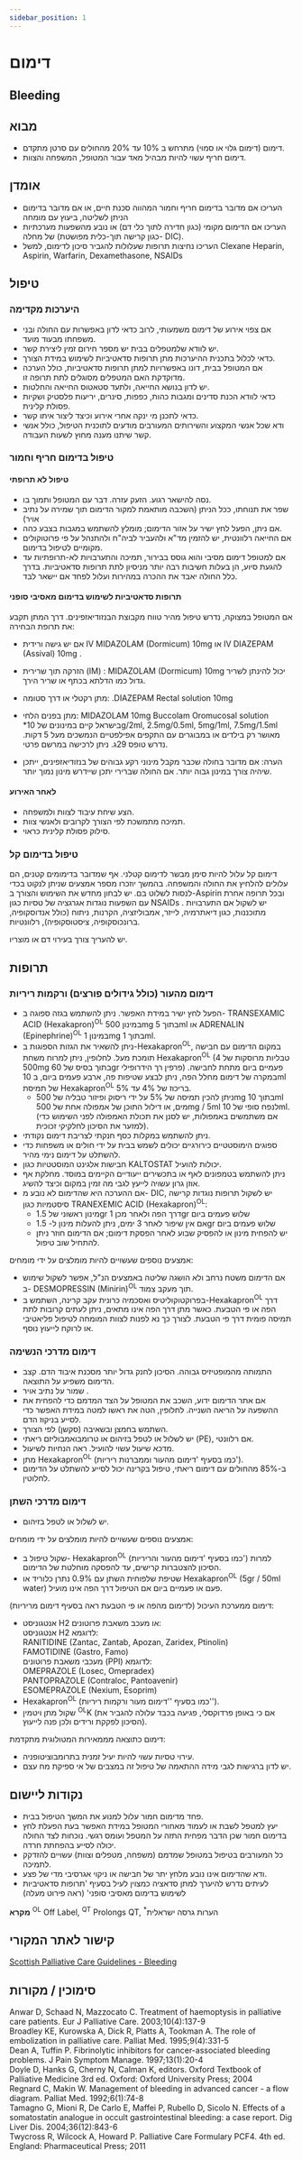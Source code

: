 ```yaml
---
sidebar_position: 1
---
```


# דימום
## Bleeding
<!--**Bleeding** -->
<!-- <img src="/Icons.png" alt="Icon" width="250" height="100" align="left"/> -->


## מבוא

- דימום (דימום גלוי או סמוי) מתרחש ב 10% עד 20% מהחולים עם סרטן מתקדם.
- דימום חריף עשוי להיות מבהיל מאד עבור המטופל, המשפחה והצוות.
 
## אומדן
- העריכו אם מדובר בדימום חריף וחמור המהווה סכנת חיים, או אם מדובר בדימום הניתן לשליטה, ביעוץ עם מומחה
- העריכו אם הדימום מקומי (כגון חדירה לתוך כלי דם) או נובע מהשפעות מערכתיות של מחלה (כגון קרישה תוך-כלית מפושטת- DIC).
- העריכו נחיצות תרופות שעלולות להגביר סיכון לדימום, למשל  Clexane Heparin, Aspirin, Warfarin, Dexamethasone, NSAIDs 

## טיפול
### היערכות מקדימה
- אם צפוי אירוע של דימום משמעותי, לרוב כדאי לדון באפשרות עם החולה ובני משפחתו מבעוד מועד.
- יש לוודא שלמטפלים בבית יש מספר חירום זמין ליצירת קשר.
- כדאי לכלול בתכנית ההיערכות מתן תרופות סדאטיביות לשימוש במידת הצורך.
- אם המטופל בבית, דונו באפשרויות למתן תרופות סדאטיביות, כולל הערכה מדוקדקת האם המטפלים מסוגלים לתת תרופה זו.
- יש לדון בנושא החייאה, ולתעד סטאטוס החייאה והחלטות.
- כדאי לוודא הכנת סדינים ומגבות כהות, כפפות, סינרים, יריעות פלסטיק ושקיות פסולת קלינית.
- כדאי לתכנן מי ינקה אחרי אירוע וכיצד ליצור איתו קשר.
- ודא שכל אנשי המקצוע והשירותים המעורבים מודעים לתוכנית הטיפול, כולל אנשי קשר שיתנו מענה מחוץ לשעות העבודה.
### טיפול בדימום חריף וחמור
#### טיפול לא תרופתי
- נסה להישאר רגוע. הזעק עזרה. דבר עם המטופל ותמוך בו.
- שפר את תנוחתו, ככל הניתן (השכבה מותאמת למקור הדימום תוך שמירה על נתיב אויר)
- אם ניתן, הפעל לחץ ישיר על אזור הדימום; מומלץ להשתמש במגבות בצבע כהה.
- אם החייאה רלוונטית, יש להזמין מד"א ולהעביר לביה"ח ולהתנהל על פי פרוטוקולים מקומיים לטיפול בדימום.
- אם למטופל דימום מסיבי והוא גוסס בבירור, תמיכה והתערבויות לא-תרופתיות עד להגעת סיוע, הן בעלות חשיבות רבה יותר מניסיון לתת תרופות סדאטיביות. בדרך כלל החולה יאבד את ההכרה במהירות ועלול לפחד אם יישאר לבד.

#### תרופות סדאטיביות לשימוש בדימום מאסיבי סופני
אם המטופל במצוקה, נדרש טיפול מהיר טווח מקבוצת הבנזודיאזפינים.  דרך המתן תקבע את תרופת הבחירה:
- אם יש גישה ורידית IV MIDAZOLAM (Dormicum) 10mg  או IV DIAZEPAM (Assival) 10mg .
- הזרקה תוך שרירית (IM) : MIDAZOLAM (Dormicum) 10mg יכול להינתן לשריר גדול כמו הדלתא בכתף או שריר הירך.
- מתן רקטלי או דרך סטומה:  .DIAZEPAM Rectal solution 10mg 
- מתן בפנים הלחי: MIDAZOLAM 10mg Buccolam Oromucosal solution *בישראל קיים במינונים של 10g/2ml, 2.5mg/0.5ml, 5mg/1ml, 7.5mg/1.5ml מאושר רק בילדים או במבוגרים עם התקפים אפילפטיים הנמשכים מעל 5 דקות. נדרש טופס 29ג. ניתן לרכישה במרשם פרטי. 

- הערה: אם מדובר בחולה שכבר מקבל מינוני רקע גבוהים של בנזודיאזפינים, ייתכן שיהיה צורך במינון גבוה יותר. אם החולה שברירי יתכן שיידרש מינון נמוך יותר.

#### לאחר האירוע
- הצע שיחת עיבוד לצוות ולמשפחה.
- תמיכה מתמשכת לפי הצורך לקרובים ולאנשי צוות.
- סילוק פסולת קלינית כראוי.

### טיפול בדימום קל
דימום קל עלול להיות סימן מבשר לדימום קטלני. אף שמדובר בדימומים קטנים, הם עלולים להלחיץ את החולה והמשפחה. בהמשך יוזכרו מספר אמצעים שניתן לנקוט בכדי לנסות לשלוט בם. יש לבחון מחדש את השימוש והצורך ב-Aspirin  ובכל תרופה אחרת עם השפעות נוגדות אגרגציה של טסיות כגון NSAIDs . יש לשקול אם התערבויות מתוכננות, כגון דיאתרמיה, לייזר, אמבוליזציה, הקרנות, ניתוח (כולל אנדוסקופיה, ברונכוסקופיה, ציסטוסקופיה), רלוונטיות.

יש להעריך צורך בעירוי דם או מוצריו.


## תרופות
### דימום מהעור (כולל גידולים פורצים) ורקמות ריריות
- הפעל לחץ ישיר במידת האפשר. ניתן להשתמש בגזה ספוגה ב- TRANSEXAMIC ACID (Hexakapron)<sup>OL</sup> במינון 500mg בתוך 5ml  או ADRENALIN (Epinephrine)<sup>OL</sup> במינון 1mg  בתוך 1ml.
- ניתן להשאיר את הגזות הספוגות ב-Hexakapron<sup>OL</sup>, במקום הדימום עם חבישה תומכת מעל. לחלופין, ניתן למרוח משחת Hexakapron<sup>OL</sup>  (4 טבליות מרוסקות של 500mg בתוך בסיס של 60gr פרפין רך הידרופילי) פעמיים ביום מתחת לחבישה. במקרה של דימום מחלל הפה, ניתן לבצע שטיפות פה, ארבע פעמים ביום, ב 10ml של תמיסת Hexakapron<sup>OL</sup> בריכוז של 4% עד 5%.
    - ניתן להכין תמיסה של 5% על ידי ריסוק ופיזור טבליה של 500mg בתוך 10ml מים, או דילול התוכן של אמפולה אחת של 500mg / 5ml לנפח סופי של 10ml. (אם משתמשים באמפולות, יש לסנן את תכולת האמפולה לפני השימוש כדי למזער את הסיכון לחלקיקי זכוכית).
- ניתן להשתמש במקלות כסף חנקתי לצריבת דימום נקודתי.
- ספוגים הימוסטטיים כירורגיים יכולים לשמש בבית על ידי חולים או משפחות כדי להשתלט על דימום נימי מהיר.
- חבישות אלגינט המוסטטיות כגון KALTOSTAT יכולות להועיל.
- ניתן להשתמש בטמפונים לאף או בתכשירים  ייעודיים הקיימים במוסד. מחלקת אף אוזן גרון עשויה לייעץ לגבי מה זמין במקום וכיצד להשיג.
- אם ההערכה היא שהדימום לא נובע מ- DIC, יש לשקול תרופות נוגדות קרישה סיסטמיות כגון TRANEXEMIC ACID (Hexakapron)<sup>OL</sup>:
    - מינון ראשוני של 1.5gr דרך הפה ולאחר מכן 1gr שלוש פעמים ביום
    - אם אין שיפור לאחר 3 ימים, ניתן להעלות מינון ל- 1.5gr שלוש פעמים ביום
    - יש להפחית מינון או להפסיק שבוע לאחר הפסקת דימום; אם הדימום חוזר ניתן להתחיל שוב טיפול.

אמצעים נוספים שעשויים להיות מומלצים על ידי מומחים:
- אם הדימום משטח נרחב ולא הושגה שליטה באמצעים הנ"ל, אפשר לשקול שימוש ב-  DESMOPRESSIN (Minirin)<sup>OL</sup>  תוך מעקב צמוד.
- בפרוקטוקוליטיס ואסכמיה כרונית עקב קרינה, השתמש ב-Hexakapron<sup>OL</sup>  דרך הפה או פי הטבעת.
כאשר מתן דרך הפה אינו מתאים, ניתן  לעתים קרובות לתת תמיסה פומית דרך פי הטבעת.
לצורך כך נא לפנות לצוות המומחה לטיפול פליאטיבי או לרוקח לייעוץ נוסף.

### דימום מדרכי הנשימה
- התמותה מהמופטיזיס גבוהה. הסיכון לחנק גדול יותר מסכנת איבוד הדם. קצב הדימום משפיע על התוצאה.
- שמור על נתיב אויר .
- אם אתר הדימום ידוע, השכב את המטופל על הצד המדמם כדי להפחית את ההשפעה על הריאה השנייה. לחלופין, הטה את ראשו למטה במידת האפשר כדי לסייע בניקוז הדם.
- השתמש בחמצן ובשאיבה (סקשן) לפי הצורך.
- יש לשלול או לטפל בזיהום או טרומבואמבוליזם ריאתי (PE), אם רלוונטי.
- מדכא שיעול עשוי להועיל. ראה הנחיות לשיעול.
- מתן Hexakapron<sup>OL</sup> (כמו בסעיף 'דימום מהעור וממברנות ריריות').
- ב-85% מהחולים עם דימום ריאתי, טיפול בקרינה יכול לסייע להשתלט על הדימום לחלוטין.

### דימום מדרכי השתן 
- יש לשלול או לטפל בזיהום.  

אמצעים נוספים שעשויים להיות מומלצים על ידי מומחים:
- שקול טיפול ב- Hexakapron<sup>OL</sup> (כמו בסעיף 'דימום מהעור והריריות') למרות הסיכון להצטברות קרישים, עד להפסקה מוחלטת של הדימום.
- שטיפת שלפוחית השתן עם 0.9% נתרן כלוריד או Hexakapron<sup>OL</sup>  (5gr / 50ml water) פעם או פעמיים ביום אם הטיפול דרך הפה אינו מועיל.  

דימום ממערכת העיכול (לדימום מהפה או פי הטבעת ראה בסעיף דימום מריריות):
- אנטגוניסט H2 או מעכב משאבת פרוטונים:  
אנטגוניסט H2 לדוגמא:  
 RANITIDINE (Zantac, Zantab, Apozan, Zaridex, Ptinolin)  
 FAMOTIDINE (Gastro, Famo)  
מעכבי משאבת פרוטונים (PPI) לדוגמא:  
 OMEPRAZOLE (Losec, Omepradex)  
 PANTOPRAZOLE (Contraloc, Pantoavenir)  
 ESOMEPRAZOLE (Nexium, Esoprim)
-  Hexakapron<sup>OL</sup> (כמו בסעיף ''דימום מעור ורקמות ריריות'').
- שקול מתן ויטמין <sup>OL</sup>K (אם כי באופן פרדוקסלי, פגיעה בכבד עלולה להגביר את הסיכון לפקקת ורידים ולכן פנה לייעוץ).  

דימום כתוצאה מממאירות המטולוגית מתקדמת:
- עירוי טסיות עשוי להיות יעיל זמנית בתרומבוציטופניה.
- יש לדון ברגישות לגבי מידה ההתאמה של טיפול זה במצבים של אי ספיקת מח עצם.


## נקודות ליישום
- פחד מדימום חמור עלול למנוע את המשך הטיפול בבית.
- יעץ למטפל לשבת או לעמוד מאחורי המטופל במידת האפשר בעת הפעלת לחץ בדימום חמור שכן הדבר מפחית  התזה על המטפל ועומס רגשי. נוכחות לצד החולה יכולה לסייע בהפחתת חרדה.
- כל המעורבים בטיפול במטופל שמדמם (משפחה, מטפלים וצוות) עשויים להזדקק לתמיכה.
- ודא שהדימום אינו נובע מלחץ יתר של חבישה או ניקוי אגרסיבי מדי של פצע.
- לעיתים נדרש להיערך למתן סדאציה כמצוין לעיל בסעיף  'תרופות סדאטיביות לשימוש בדימום מאסיבי סופני' (ראה פירוט מעלה)


**מקרא**
<sup>OL</sup> Off Label, <sup>QT</sup> Prolongs QT, <sup>*</sup>הערות גרסה ישראלית 


## קישור לאתר המקורי
[Scottish Palliative Care Guidelines - Bleeding](https://rightdecisions.scot.nhs.uk/scottish-palliative-care-guidelines/palliative-emergencies/bleeding)

## סימוכין / מקורות

Anwar D, Schaad N, Mazzocato C. Treatment of haemoptysis in palliative care patients. Eur J Palliative Care. 2003;10(4):137-9  
Broadley KE, Kurowska A, Dick R, Platts A, Tookman A. The role of embolization in palliative care. Palliat Med. 1995;9(4):331-5  
Dean A, Tuffin P. Fibrinolytic inhibitors for cancer-associated bleeding problems. J Pain Symptom Manage. 1997;13(1):20-4  
Doyle D, Hanks G, Cherny N, Calman K, editors. Oxford Textbook of Palliative Medicine 3rd ed. Oxford: Oxford University Press; 2004  
Regnard C, Makin W. Management of bleeding in advanced cancer - a flow diagram. Palliat Med. 1992;6(1):74-8  
Tamagno G, Mioni R, De Carlo E, Maffei P, Rubello D, Sicolo N. Effects of a somatostatin analogue in occult gastrointestinal bleeding: a case report. Dig Liver Dis. 2004;36(12):843-6  
Twycross R, Wilcock A, Howard P. Palliative Care Formulary PCF4. 4th ed. England: Pharmaceutical Press; 2011  
